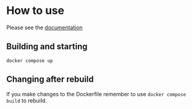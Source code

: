 # How to use

Please see the [documentation](https://docs.green-coding.org/docs/contributing/example-applications-contribution/)

## Building and starting

`docker compose up`

## Changing after rebuild

If you make changes to the Dockerfile remember to use `docker compose build` to rebuild.
